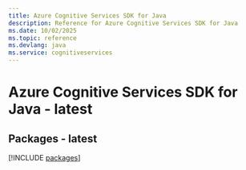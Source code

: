 ```yaml
---
title: Azure Cognitive Services SDK for Java
description: Reference for Azure Cognitive Services SDK for Java
ms.date: 10/02/2025
ms.topic: reference
ms.devlang: java
ms.service: cognitiveservices
---
```

# Azure Cognitive Services SDK for Java - latest
## Packages - latest
[!INCLUDE [packages](cognitive-services-index.md)]